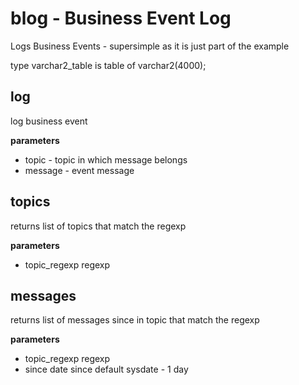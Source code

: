 # blog - Business Event Log

Logs Business Events - supersimple as it is just part of the example

type varchar2_table is table of varchar2(4000);

## log

log business event

**parameters**

- topic - topic in which message belongs
- message - event message

## topics

returns list of topics that match the regexp

**parameters**

- topic_regexp regexp

## messages

returns list of messages since in topic that match the regexp

**parameters**

- topic_regexp regexp
- since date since default sysdate - 1 day       

